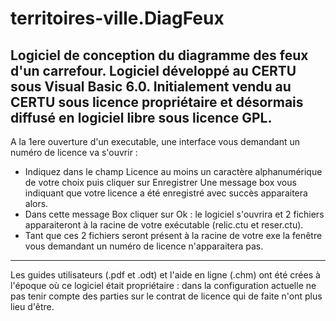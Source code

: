 # territoires-ville.DiagFeux
Logiciel de conception du diagramme des feux d'un carrefour.
Logiciel développé au CERTU sous Visual Basic 6.0.
Initialement vendu au CERTU sous licence propriétaire et désormais diffusé en logiciel libre sous licence GPL.
-------------------------------------------------------------------------------------------------------------
A la 1ere ouverture d'un executable, une interface vous demandant un numéro de licence va s'ouvrir : 
 - Indiquez dans le champ Licence au moins un caractère alphanumérique de votre choix puis cliquer sur Enregistrer
Une message box vous indiquant que votre licence a été enregistré avec succès apparaitera alors.
 - Dans cette message Box cliquer sur Ok : le logiciel s'ouvrira et 2 fichiers apparaiteront à la racine de votre exécutable (relic.ctu et reser.ctu).
 - Tant que ces 2 fichiers seront présent à la racine de votre exe la fenêtre vous demandant un numéro de licence
 n'apparaitera pas.
-------------------------------------------------------------------------------------------------------------
Les guides utilisateurs (.pdf et .odt) et l'aide en ligne (.chm) ont été crées à l'époque où ce logiciel était propriétaire : dans la configuration actuelle ne pas tenir compte des parties sur le contrat de licence qui de faite n'ont plus lieu d'être.
